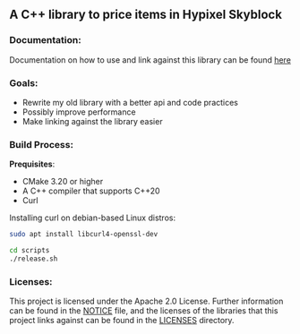 ## A C++ library to price items in Hypixel Skyblock

### Documentation:

Documentation on how to use and link against this library can be found [here](/docs/usage.md)

### Goals:

- Rewrite my old library with a better api and code practices
- Possibly improve performance
- Make linking against the library easier

### Build Process:

**Prequisites**:
- CMake 3.20 or higher
- A C++ compiler that supports C++20
- Curl

Installing curl on debian-based Linux distros:  
``` sh
sudo apt install libcurl4-openssl-dev
```

``` sh
cd scripts
./release.sh
```
### Licenses:

This project is licensed under the Apache 2.0 License. Further information can be found in the [NOTICE](/NOTICE.md) file, and the licenses of the
libraries that this project links against can be found in the [LICENSES](/LICENSES) directory.
